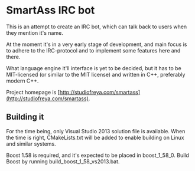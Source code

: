 # SmartAss IRC bot

This is an attempt to create an IRC bot, which can talk back to users when they mention it's name.

At the moment it's in a very early stage of development, and main focus is to adhere to the IRC-protocol and to implement some features here and there.

What language engine it'll interface is yet to be decided, but it has to be MIT-licensed (or similar to the MIT license) and written in C++, preferably modern C++.

Project homepage is [http://studiofreya.com/smartass](http://studiofreya.com/smartass).

## Building it

For the time being, only Visual Studio 2013 solution file is available. When the time is right, CMakeLists.txt will be added to enable building on Linux and similar systems.

Boost 1.58 is required, and it's expected to be placed in boost_1_58_0. Build Boost by running build_boost_1_58_vs2013.bat.